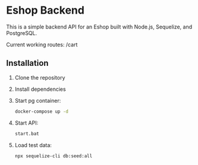 # Eshop Backend

This is a simple backend API for an Eshop built with Node.js, Sequelize, and PostgreSQL.

Current working routes: /cart

## Installation

1. Clone the repository

2. Install dependencies

3. Start pg container:
    ```bash
   docker-compose up -d
4. Start API:
    ```bash
   start.bat
4. Load test data:
    ```bash
   npx sequelize-cli db:seed:all
